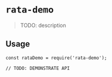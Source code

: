 # `rata-demo`

> TODO: description

## Usage

```
const rataDemo = require('rata-demo');

// TODO: DEMONSTRATE API
```
